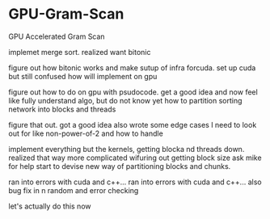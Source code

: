 # GPU-Gram-Scan
GPU Accelerated Gram Scan

implemet merge sort. realized want bitonic

figure out how bitonic works and make sutup of infra forcuda. set up cuda but still confused how will implement on gpu

figure out how to do on gpu with psudocode. get a good idea and now feel like fully understand algo, but do not know yet how to partition sorting network into blocks and threads

figure that out.  got a good idea also wrote some edge cases I need to look out for like non-power-of-2 and how to handle

implement everything but the kernels, getting blocka nd threads down. realized that way more complicated wifuring out getting block size ask mike for help start to devise new way of partitioning blocks and chunks.

ran into errors with cuda and c++... 
ran into errors with cuda and c++... also bug fix in n random and error checking

let's actually do this now